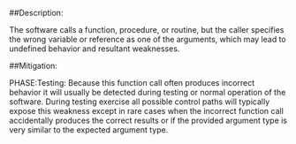 ##Description:

The software calls a function, procedure, or routine, but the caller specifies the wrong variable or reference as one of the arguments, which may lead to undefined behavior and resultant weaknesses.



##Mitigation:


PHASE:Testing:
Because this function call often produces incorrect behavior it will usually be detected during testing or normal operation of the software. During testing exercise all possible control paths will typically expose this weakness except in rare cases when the incorrect function call accidentally produces the correct results or if the provided argument type is very similar to the expected argument type.

